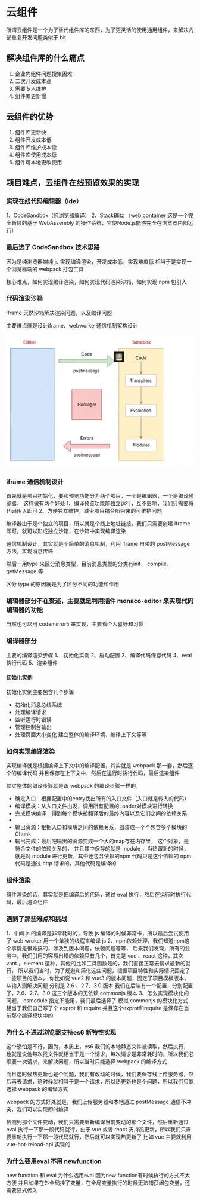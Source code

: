 # 云组件
 所谓云组件是一个为了替代组件库的东西，为了更灵活的使用通用组件，来解决内部重复开发问题类似于 bit 

## 解决组件库的什么痛点
 1. 企业内组件问题搜集困难
 2. 二次开发成本高
 3. 需要专人维护
 4. 组件库更新慢
## 云组件的优势
 1. 组件库更新快
 2. 组件开发成本低
 3. 组件库维护成本低
 4. 组件库使用成本低
 5. 组件可本地更改使用
  

## 项目难点，云组件在线预览效果的实现

### 实现在线代码编辑器（ide）

1、CodeSandbox（纯浏览器编译）
2、StackBlitz （web container 这是一个完全新颖的基于 WebAssembly 的操作系统，它使Node.js能够完全在浏览器内部运行）

### 最后选了 CodeSandbox 技术思路

因为是纯浏览器端纯 js 实现编译渲染，开发成本低，实现难度低
相当于是实现一个浏览器端的 webpack 打包工具

核心难点，如何实现编译渲染，如何实现代码渲染沙箱，如何实现 npm 包引入
 

### 代码渲染沙箱

iframe 天然沙箱解决渲染问题，以及编译问题

主要难点就是设计iframe、webworker通信机制架构设计


![架构设计图](./image1.png)

### iframe 通信机制设计

首先就是项目初始化，要和预览功能分为两个项目，一个是编辑器，一个是编译预览器，
这样做有两个好处
1、编译预览功能能独立运行，互不影响，我们只需要将代码传入即可
2、方便独立维护，减少项目耦合所带来的可维护问题

编译器由于是个独立的项目，所以就是个线上地址链接，我们只需要创建 iframe 即可，就可以形成独立沙箱，在沙箱中实现编译渲染

通信机制设计，其实就是个简单的消息机制，利用 iframe 自带的 postMessage 方法，实现消息传递

然后一用type 来区分消息类型，目前消息类型的分类有init、 compile、getMessage 等

区分 type 的原因就是为了区分不同的功能和作用

### 编辑器部分不在赘述，主要就是利用插件 monaco-editor 来实现代码编辑器的功能
当然也可以用 codemirror5 来实现，主要看个人喜好和习惯

### 编译器部分

主要的编译渲染步骤
1、 初始化实例
2、启动配置
3、编译代码保存代码
4、eval 执行代码
5、渲染组件

#### 初始化实例
 初始化实例主要包含几个步骤
- 初始化消息总线系统
- 处理编译请求
- 监听运行时错误
- 管理控制台输出
- 处理页面大小变化
建立整体的编译环境、编译上下文等等


### 如何实现编译渲染
实现编译就是根据编译上下文中的编译配置，其实就是 webpack 那一套，然后逐个的编译代码
并且保存在上下文中，然后在运行时执行代码，最后渲染组件

其实整体的编译步骤就是跟 webpack 的编译步骤一样的，

- 确定入口：根据配置中的entry找出所有的入口文件（入口就是传入的代码）
- 编译模块：从入口文件出发，调用所有配置的Loader对模块进行转换
- 完成模块编译：得到每个模块被翻译后的最终内容以及它们之间的依赖关系
- 
- 输出资源：根据入口和模块之间的依赖关系，组装成一个个包含多个模块的Chunk
- 输出完成：最后吧输出的资源变成一个大的map存在内存里，
这个对象，是符合文件的依赖关系的， 并且其中保存的就是 module ，当热跟新的时候，就是对 module 进行更新，其中还包含依赖的npm 代码只是这个依赖的 npm 代码是通过 http 请求的，其他代码是编译的

### 组件渲染
组件渲染的话，其实就是把编译后的代码，通过 eval 执行，然后在运行时执行代码，最后渲染组件

### 遇到了那些难点和挑战

1、中间 js 的编译是非常耗时的，导致 js 编译的时候非常卡，所以最后尝试使用了 web wroker 用一个单独的线程来编译 js 
2、npm依赖处理，我们知道npm这个事情是很难搞的，涉及到版本问题，依赖问题等等，
后来我们发现，所有的业务中，我们引用的容易出错的依赖只有几个，首先是 vue 、react 这种，其次vant ，element 这种，其他的比如工具函数是的，我们直接正常去请求最新的就行， 所以我们当时，为了规避和简化这些问题，根据项目特性和实际情况固定了一些项目的版本，  你比如说 vue2 和 vue3 的版本问题，固定了项目模板版本，从输入测解决问题 分别是 2.6 、2.7、3.0 版本
我们在后端有一个配置，分别配置了，2.6、2.7、3.0 这三个版本的无依赖 commonjs 版本 
3、怎么实现模块化的问题， esmodule 指定不能用，我们最后选择了 模拟 commonjs 的模块化方式 相当于我们自己写了个 exprot  和 require 并且这个exprot和require 是保存在当前那个编译模块中的

### 为什么不通过浏览器支持es6 新特性实现

这个恐怕是不行，因为，本质上，es6 我们的本地静态文件被读取，然后执行，也就是说他每次找文件就相当于是一个请求，每次请求是非常耗时的，所以我们必须要一次请求，来解决问题，所以当时只能选择 webpack 的编译方式

而且这时候热更新也是个问题，我们有改动的时候，我们要保存线上传服务器，然后再去请求，这时候就相当于是一个请求，所以热更新也是个问题，所以我们只能选择 webpack 的编译方式

webpack 的方式好处就是，我们上传服务器和本地通过 postMessage 通信不冲突，我们可以实现即时编译

检测到那个文件变动，我们只需要重新编译当前变动的那个文件，然后重新通过 eval 执行一下那一段代码就行，由于 vue 或者 react 支持热更新，所以我们只需要重新执行一下那一段代码就行，然后就可以实现热更新了 比如 vue 主要就利用vue-hot-reload-api 实现的



### 为什么要用eval 不用 newfunction
new function 和 eval  为什么选用eval 因为new function有时候执行的方式不太方便 并且如果在外全局挂了变量，在全局变量执行的时候无法捕获闭包变量，还需要显式传入




